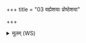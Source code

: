 +++
title = "03 वह्येशयाः प्रोष्ठेशया"

+++
<details><summary>मूलम् (WS)</summary>

वह्येशयाः प्रोष्ठेशया नारीर्यास्तल्पशीवरीः ।  
स्त्रियो याः पुण्यगन्धास्ताः सर्वाः स्वापयामसि ॥ ३ ॥
</details>